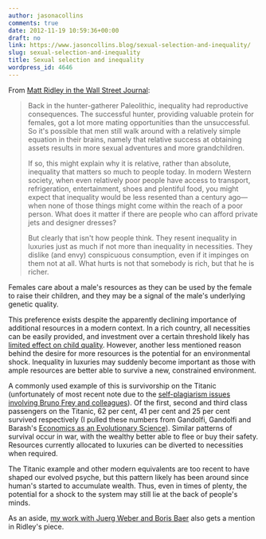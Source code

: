 ```yaml
---
author: jasonacollins
comments: true
date: 2012-11-19 10:59:36+00:00
draft: no
link: https://www.jasoncollins.blog/sexual-selection-and-inequality/
slug: sexual-selection-and-inequality
title: Sexual selection and inequality
wordpress_id: 4646
---
```


From [Matt Ridley in the Wall Street Journal](http://online.wsj.com/article/SB10001424127887323551004578116903873762428.html):


<blockquote>Back in the hunter-gatherer Paleolithic, inequality had reproductive consequences. The successful hunter, providing valuable protein for females, got a lot more mating opportunities than the unsuccessful. So it's possible that men still walk around with a relatively simple equation in their brains, namely that relative success at obtaining assets results in more sexual adventures and more grandchildren.

If so, this might explain why it is relative, rather than absolute, inequality that matters so much to people today. In modern Western society, when even relatively poor people have access to transport, refrigeration, entertainment, shoes and plentiful food, you might expect that inequality would be less resented than a century ago—when none of those things might come within the reach of a poor person. What does it matter if there are people who can afford private jets and designer dresses?

But clearly that isn't how people think. They resent inequality in luxuries just as much if not more than inequality in necessities. They dislike (and envy) conspicuous consumption, even if it impinges on them not at all. What hurts is not that somebody is rich, but that he is richer.</blockquote>


Females care about a male's resources as they can be used by the female to raise their children, and they may be a signal of the male's underlying genetic quality.

This preference exists despite the apparently declining importance of additional resources in a modern context. In a rich country, all necessities can be easily provided, and investment over a certain threshold likely has [limited effect on child quality](https://www.jasoncollins.blog/caplans-selfish-reasons-to-have-more-kids/). However, another less mentioned reason behind the desire for more resources is the potential for an environmental shock. Inequality in luxuries may suddenly become important as those with ample resources are better able to survive a new, constrained environment.

A commonly used example of this is survivorship on the Titanic (unfortunately of most recent note due to the [self-plagiarism issues involving Bruno Frey and colleagues](http://olafstorbeck.blogstrasse2.de/?p=949)). Of the first, second and third class passengers on the Titanic, 62 per cent, 41 per cent and 25 per cent survived respectively (I pulled these numbers from Gandolfi, Gandolfi and Barash's [Economics as an Evolutionary Science](https://www.jasoncollins.blog/gandolfi-gandolfi-and-barashs-economics-as-an-evolutionary-science/)). Similar patterns of survival occur in war, with the wealthy better able to flee or buy their safety. Resources currently allocated to luxuries can be diverted to necessities when required.

The Titanic example and other modern equivalents are too recent to have shaped our evolved psyche, but this pattern likely has been around since human's started to accumulate wealth. Thus, even in times of plenty, the potential for a shock to the system may still lie at the back of people's minds.

As an aside, [my work with Juerg Weber and Boris Baer](https://www.jasoncollins.blog/sexual-selection-conspicuous-consumption-and-economic-growth/) also gets a mention in Ridley's piece.

